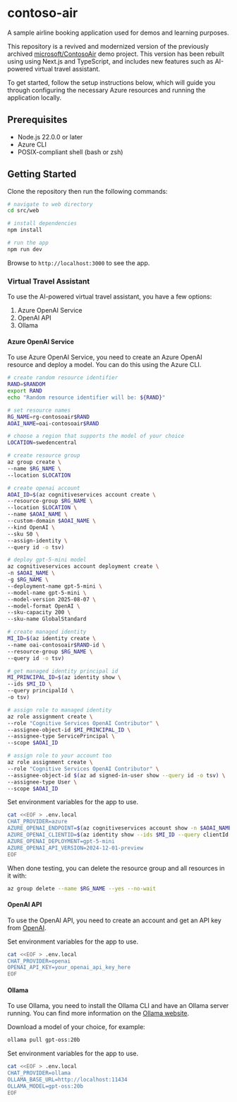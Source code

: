 # contoso-air

A sample airline booking application used for demos and learning purposes.

This repository is a revived and modernized version of the previously archived [microsoft/ContosoAir](https://github.com/microsoft/ContosoAir) demo project. This version has been rebuilt using using Next.js and TypeScript, and includes new features such as AI-powered virtual travel assistant.

To get started, follow the setup instructions below, which will guide you through configuring the necessary Azure resources and running the application
locally.

## Prerequisites

- Node.js 22.0.0 or later
- Azure CLI
- POSIX-compliant shell (bash or zsh)

## Getting Started

Clone the repository then run the following commands:

```bash
# navigate to web directory
cd src/web

# install dependencies
npm install

# run the app
npm run dev
```

Browse to `http://localhost:3000` to see the app.

### Virtual Travel Assistant

To use the AI-powered virtual travel assistant, you have a few options:

1. Azure OpenAI Service
2. OpenAI API
3. Ollama

#### Azure OpenAI Service

To use Azure OpenAI Service, you need to create an Azure OpenAI resource and deploy a model. You can do this using the Azure CLI.

```bash
# create random resource identifier
RAND=$RANDOM
export RAND
echo "Random resource identifier will be: ${RAND}"

# set resource names
RG_NAME=rg-contosoair$RAND
AOAI_NAME=oai-contosoair$RAND

# choose a region that supports the model of your choice
LOCATION=swedencentral

# create resource group
az group create \
--name $RG_NAME \
--location $LOCATION

# create openai account
AOAI_ID=$(az cognitiveservices account create \
--resource-group $RG_NAME \
--location $LOCATION \
--name $AOAI_NAME \
--custom-domain $AOAI_NAME \
--kind OpenAI \
--sku S0 \
--assign-identity \
--query id -o tsv)

# deploy gpt-5-mini model
az cognitiveservices account deployment create \
-n $AOAI_NAME \
-g $RG_NAME \
--deployment-name gpt-5-mini \
--model-name gpt-5-mini \
--model-version 2025-08-07 \
--model-format OpenAI \
--sku-capacity 200 \
--sku-name GlobalStandard

# create managed identity
MI_ID=$(az identity create \
--name oai-contosoair$RAND-id \
--resource-group $RG_NAME \
--query id -o tsv)

# get managed identity principal id
MI_PRINCIPAL_ID=$(az identity show \
--ids $MI_ID \
--query principalId \
-o tsv)

# assign role to managed identity
az role assignment create \
--role "Cognitive Services OpenAI Contributor" \
--assignee-object-id $MI_PRINCIPAL_ID \
--assignee-type ServicePrincipal \
--scope $AOAI_ID

# assign role to your account too
az role assignment create \
--role "Cognitive Services OpenAI Contributor" \
--assignee-object-id $(az ad signed-in-user show --query id -o tsv) \
--assignee-type User \
--scope $AOAI_ID
```

Set environment variables for the app to use.

```bash
cat <<EOF > .env.local
CHAT_PROVIDER=azure
AZURE_OPENAI_ENDPOINT=$(az cognitiveservices account show -n $AOAI_NAME -g $RG_NAME --query properties.endpoint -o tsv)
AZURE_OPENAI_CLIENTID=$(az identity show --ids $MI_ID --query clientId -o tsv)
AZURE_OPENAI_DEPLOYMENT=gpt-5-mini
AZURE_OPENAI_API_VERSION=2024-12-01-preview
EOF
```

When done testing, you can delete the resource group and all resources in it with:

```bash
az group delete --name $RG_NAME --yes --no-wait
```

#### OpenAI API

To use the OpenAI API, you need to create an account and get an API key from [OpenAI](https://platform.openai.com/account/api-keys).

Set environment variables for the app to use.

```bash
cat <<EOF > .env.local
CHAT_PROVIDER=openai
OPENAI_API_KEY=your_openai_api_key_here
EOF
```

#### Ollama

To use Ollama, you need to install the Ollama CLI and have an Ollama server running. You can find more information on the [Ollama website](https://ollama.com/docs/installation).

Download a model of your choice, for example:

```bash
ollama pull gpt-oss:20b
```

Set environment variables for the app to use.

```bash
cat <<EOF > .env.local
CHAT_PROVIDER=ollama
OLLAMA_BASE_URL=http://localhost:11434
OLLAMA_MODEL=gpt-oss:20b
EOF
```
